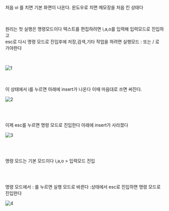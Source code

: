 
처음 vi 를 치면 기본 화면이 나온다. 윈도우로 치면 메모장을 처음 킨 상태다

<br><br>
원리는 첫 실행은 명령모드이다 텍스트를 편집하려면 i,a,o를 입력해 입력모드로 진입하고
<br>
esc로 다시 명령 모드로 진입후에 저장,검색,기타 작업을 하려면 실행모드 : 또는 / 로 가야한다

<br>

![1](https://github.com/fxzz/CentOS/assets/3148006/d45f9fe3-fa17-46fa-aa8a-14b8509cf9ff)

<br><br>
이 상태에서 i를 누르면 아래에 insert가 나온다 이때 마음대로 쓰면 써진다.

![2](https://github.com/fxzz/CentOS/assets/3148006/ecb54000-2abf-4a6d-803a-65df982ca77c)

<br><br>

이제 esc를 누르면 명령 모드로 진입한다 아래에 insert가 사라졌다

![3](https://github.com/fxzz/CentOS/assets/3148006/b4277498-07dc-4b6e-a4f6-c8d4d97a5574)

<br><br>

명령 모드는 기본 모드이다 i,a,o > 입력모드 진입

<br><br>

명령 모드에서 : 를 누르면 실행 모드로 바뀐다 :상태에서 esc로 진입하면 명령 모드로 진입한다

![4](https://github.com/fxzz/CentOS/assets/3148006/7b8b30f3-45a0-43c4-b524-1ed03e70d3ec)

<br><br>


